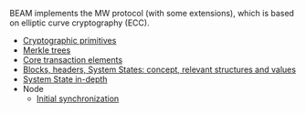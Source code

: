 BEAM implements the MW protocol (with some extensions), which is based on elliptic curve cryptography (ECC).

* [Cryptographic primitives](https://github.com/beam-mw/beam/wiki/Cryptographic-primitives)
* [Merkle trees](https://github.com/beam-mw/beam/wiki/Merkle-trees)
* [Core transaction elements](https://github.com/beam-mw/beam/wiki/Core-transaction-elements)
* [Blocks, headers, System States: concept, relevant structures and values](https://github.com/beam-mw/beam/wiki/System-state,-header,-block)
* [System State in-depth](https://github.com/beam-mw/beam/wiki/System-state-in-depth)
* Node
  * [Initial synchronization](https://github.com/beam-mw/beam/wiki/Node-initial-synchronization)

